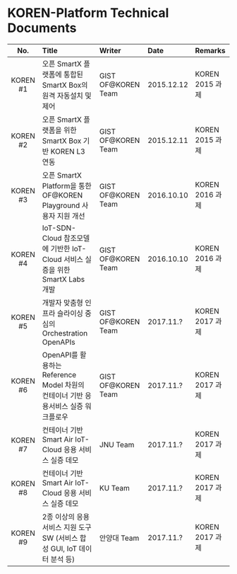 # KOREN-Platform Technical Documents

|No.|Title|Writer|Date|Remarks  |
|:---:|:-----|:--------|:-----|:--------|
|KOREN #1|오픈 SmartX 플랫폼에 통합된 SmartX Box의 원격 자동설치 및 제어|GIST OF@KOREN Team|2015.12.12|KOREN 2015 과제|
|KOREN #2|오픈 SmartX 플랫폼을 위한 SmartX Box 기반 KOREN L3 연동|GIST OF@KOREN Team|2015.12.11|KOREN 2015 과제|
|KOREN #3|오픈 SmartX Platform을 통한 OF@KOREN Playground 사용자 지원 개선|GIST OF@KOREN Team|2016.10.10|KOREN 2016 과제|
|KOREN #4|IoT-SDN-Cloud 참조모델에 기반한 IoT-Cloud 서비스 실증을 위한 SmartX Labs 개발|GIST OF@KOREN Team|2016.10.10|KOREN 2016 과제|
|KOREN #5|개발자 맞춤형 인프라 슬라이싱 중심의 Orchestration OpenAPIs|GIST OF@KOREN Team|2017.11.?|KOREN 2017 과제|
|KOREN #6|OpenAPI를 활용하는 Reference Model 차원의 컨테이너 기반 응용서비스 실증 워크플로우|GIST OF@KOREN Team|2017.11.?|KOREN 2017 과제|
|KOREN #7|컨테이너 기반 Smart Air IoT-Cloud 응용 서비스 실증 데모|JNU Team|2017.11.?|KOREN 2017 과제|
|KOREN #8|컨테이너 기반 Smart Air IoT-Cloud 응용 서비스 실증 데모|KU Team|2017.11.?|KOREN 2017 과제|
|KOREN #9|2종 이상의 응용 서비스 지원 도구 SW (서비스 합성 GUI, IoT 데이터 분석 등)|안양대 Team|2017.11.?|KOREN 2017 과제|
